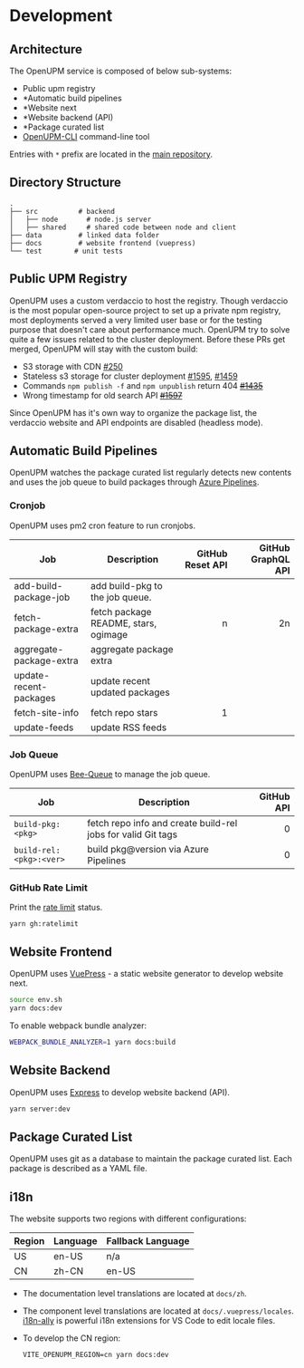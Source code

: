 ---
---
# Development

## Architecture

The OpenUPM service is composed of below sub-systems:

- Public upm registry
- *Automatic build pipelines
- *Website next
- *Website backend (API)
- *Package curated list
- [OpenUPM-CLI](https://github.com/openupm/openupm-cli) command-line tool

Entries with `*` prefix are located in the [main repository](https://github.com/openupm/openupm).

## Directory Structure

```
.
├── src          # backend
│   ├── node       # node.js server
│   ├── shared     # shared code between node and client
├── data         # linked data folder
├── docs         # website frontend (vuepress)
└── test        # unit tests
```

## Public UPM Registry

OpenUPM uses a custom verdaccio to host the registry. Though verdaccio is the most popular open-source project to set up a private npm registry, most deployments served a very limited user base or for the testing purpose that doesn't care about performance much. OpenUPM try to solve quite a few issues related to the cluster deployment. Before these PRs get merged, OpenUPM will stay with the custom build:

- S3 storage with CDN [#250](https://github.com/verdaccio/monorepo/issues/250)
- Stateless s3 storage for cluster deployment [#1595](https://github.com/verdaccio/verdaccio/issues/1595), [#1459](https://github.com/verdaccio/verdaccio/issues/1459)
- Commands `npm publish -f` and `npm unpublish` return 404 ~~[#1435](https://github.com/verdaccio/verdaccio/issues/1435)~~
- Wrong timestamp for old search API ~~[#1597](https://github.com/verdaccio/verdaccio/issues/1597)~~

Since OpenUPM has it's own way to organize the package list, the verdaccio website and API endpoints are disabled (headless mode).

## Automatic Build Pipelines

OpenUPM watches the package curated list regularly detects new contents and uses the job queue to build packages through [Azure Pipelines](https://azure.microsoft.com/en-us/services/devops/pipelines/).

### Cronjob

OpenUPM uses pm2 cron feature to run cronjobs.

| Job                     | Description                          | GitHub Reset API | GitHub GraphQL API |
|-------------------------|--------------------------------------|-----------------:|-------------------:|
| add-build-package-job   | add build-pkg to the job queue.      |                  |                    |
| fetch-package-extra     | fetch package README, stars, ogimage |                n |                 2n |
| aggregate-package-extra | aggregate package extra              |                  |                    |
| update-recent-packages  | update recent updated packages       |                  |                    |
| fetch-site-info         | fetch repo stars                     |                1 |                    |
| update-feeds            | update RSS feeds                     |                  |                    |

### Job Queue

OpenUPM uses [Bee-Queue](https://github.com/bee-queue/bee-queue) to manage the job queue.

| Job                     | Description                                                  | GitHub API |
|-------------------------|--------------------------------------------------------------|-----------:|
| `build-pkg:<pkg>`       | fetch repo info and create build-rel jobs for valid Git tags |          0 |
| `build-rel:<pkg>:<ver>` | build pkg@version via Azure Pipelines                        |          0 |

### GitHub Rate Limit

Print the [rate limit](https://docs.github.com/en/free-pro-team@latest/rest/reference/rate-limit) status.

```
yarn gh:ratelimit
```

## Website Frontend

OpenUPM uses [VuePress](https://vuepress.vuejs.org) - a static website generator to develop website next.

```bash
source env.sh
yarn docs:dev
```

To enable webpack bundle analyzer:

```bash
WEBPACK_BUNDLE_ANALYZER=1 yarn docs:build
```

## Website Backend

OpenUPM uses [Express](http://expressjs.com/) to develop website backend (API).

```bash
yarn server:dev
```

## Package Curated List

OpenUPM uses git as a database to maintain the package curated list. Each package is described as a YAML file.

## i18n

The website supports two regions with different configurations:

| Region | Language | Fallback Language |
|--------|----------|-------------------|
| US     | en-US    | n/a               |
| CN     | zh-CN    | en-US             |

- The documentation level translations are located at `docs/zh`.
- The component level translations are located at `docs/.vuepress/locales`. [i18n-ally](https://github.com/antfu/i18n-ally) is powerful i18n extensions for VS Code to edit locale files.
- To develop the CN region:

  ```
  VITE_OPENUPM_REGION=cn yarn docs:dev
  ```
